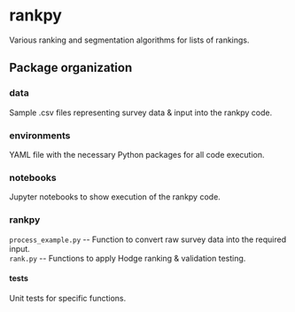# rankpy
Various ranking and segmentation algorithms for lists of rankings.

## Package organization

### data
Sample .csv files representing survey data & input into the rankpy code.

### environments
YAML file with the necessary Python packages for all code execution.

### notebooks
Jupyter notebooks to show execution of the rankpy code.

### rankpy

`process_example.py` -- Function to convert raw survey data into the required input.<br>
`rank.py` -- Functions to apply Hodge ranking & validation testing.

#### tests
Unit tests for specific functions.

